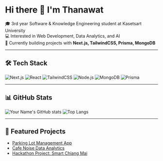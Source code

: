 # Hi there 👋 I'm Thanawat

🎓 3rd year Software & Knowledge Engineering student at Kasetsart University  
💻 Interested in Web Development, Data Analytics, and AI  
🚀 Currently building projects with **Next.js, TailwindCSS, Prisma, MongoDB**  

---

## 🛠️ Tech Stack
![Next.js](https://img.shields.io/badge/Next.js-black?logo=next.js&logoColor=white)
![React](https://img.shields.io/badge/React-20232A?logo=react&logoColor=61DAFB)
![TailwindCSS](https://img.shields.io/badge/TailwindCSS-38B2AC?logo=tailwind-css&logoColor=white)
![Node.js](https://img.shields.io/badge/Node.js-43853D?logo=node.js&logoColor=white)
![MongoDB](https://img.shields.io/badge/MongoDB-4EA94B?logo=mongodb&logoColor=white)
![Prisma](https://img.shields.io/badge/Prisma-2D3748?logo=prisma&logoColor=white)

---

## 📊 GitHub Stats
![Your Name's GitHub stats](https://github-readme-stats.vercel.app/api?username=tarothanawat&show_icons=true&theme=tokyonight)
![Top Langs](https://github-readme-stats.vercel.app/api/top-langs/?username=tarothanawat&layout=compact&theme=tokyonight&exclude_repo=BreatheEasy)

---

## 🚀 Featured Projects
- [Parking Lot Management App](https://github.com/tarothanawat/parking-lot-app)  
- [Cafe Noise Data Analytics](https://github.com/tarothanawat/cafe-data-analytics)  
- [Hackathon Project: Smart Chiang Mai](https://github.com/tarothanawat/smart-chiangmai)
